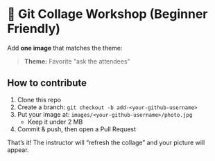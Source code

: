 # 🎨 Git Collage Workshop (Beginner Friendly)

Add **one image** that matches the theme:

> **Theme:** Favorite "ask the attendees"

## How to contribute
1. Clone this repo
2. Create a branch: `git checkout -b add-<your-github-username>`
3. Put your image at: `images/<your-github-username>/photo.jpg`
   - Keep it under 2 MB
4. Commit & push, then open a Pull Request

That’s it! The instructor will “refresh the collage” and your picture will appear.


